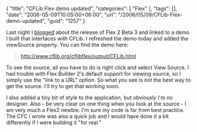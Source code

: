 {
	"title": "CFLib Flex demo updated",
	"categories": [
		"Flex"
	],
	"tags": [],
	"date": "2006-05-09T10:05:00+06:00",
	"url": "/2006/05/09/CFLib-Flex-demo-updated",
	"guid": "1257"
}

Last night I <a href="http://ray.camdenfamily.com/index.cfm/2006/5/8/Flex-2-Beta-3-Released">blogged</a> about the release of Flex 2 Beta 3 and linked to a demo I built that interfaces with CFLib. I refreshed the demo today and added the viewSource property. You can find the demo here:

<blockquote>
<a href="http://www.cflib.org/cflibflex/output/CFLib.html">http://www.cflib.org/cflibflex/output/CFLib.html</a>
</blockquote>

To see the source, all you have to do is right click and select View Source. I had trouble with Flex Builder 2's default support for viewing source, so I simply use the "link to a URL" option. So what you see is <i>not</i> the best way to get the source. I'll try to get that working soon. 

I also added a tiny bit of style to the application, but obviously I'm no designer. Also - be very clear on one thing when you look at the source - I am very much a Flex2 newbie. I'm sure my code is far from best practice. The CFC I wrote was also a quick job and I would have done it a bit differently if I were building it "for real."